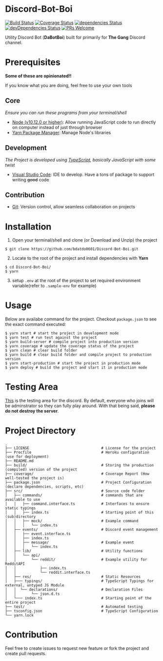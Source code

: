 # Discord-Bot-Boi

[![Build Status](https://travis-ci.org/bdatdo0601/Discord-Bot-Boi.svg?branch=master)](https://travis-ci.org/bdatdo0601/Discord-Bot-Boi)
[![Coverage Status](https://coveralls.io/repos/github/bdatdo0601/Discord-Bot-Boi/badge.svg?branch=master)](https://coveralls.io/github/bdatdo0601/Discord-Bot-Boi?branch=master)
[![dependencies Status](https://david-dm.org/bdatdo0601/Discord-Bot-Boi/status.svg)](https://david-dm.org/bdatdo0601/Discord-Bot-Boi)
[![devDependencies Status](https://david-dm.org/bdatdo0601/Discord-Bot-Boi/dev-status.svg)](https://david-dm.org/bdatdo0601/Discord-Bot-Boi?type=dev)
[![PRs Welcome](https://img.shields.io/badge/PRs-welcome-brightgreen.svg?style=flat-square)](http://makeapullrequest.com)

Utility Discord Bot (**DaBotBoi**) built for primarily for **The Gang** Discord channel.

# Prerequisites

**Some of these are opinionated!!**

If you know what you are doing, feel free to use your own tools

## Core

_Ensure you can run these programs from your terminal/shell_

- [Node (v10.12.0 or higher)](https://nodejs.org/en/): Allow running JavaScript code to run directly on computer instead of just through browser
- [Yarn Package Manager](https://yarnpkg.com/en/): Manage Node's libraries

## Development

_The Project is developed using [TypeScript](https://www.typescriptlang.org/), basically JavaScript with some twist_

- [Visual Studio Code](https://code.visualstudio.com/): IDE to develop. Have a tons of package to support writing ~~good~~ code

## Contribution

- [Git](https://git-scm.com/): Version control, allow seamless collaboration on projects

# Installation

1. Open your terminal/shell and clone (or Download and Unzip) the project

```shell
$ git clone https://github.com/bdatdo0601/Discord-Bot-Boi.git
```

2. Locate to the root of the project and install dependencies with **Yarn**

```shell
$ cd Discord-Bot-Boi/
$ yarn
```

3. setup `.env` at the root of the project to set required environment variable(refer to `.sample-env` for example)

# Usage

Below are availabe command for the project. Checkout `package.json` to see the exact command executed:

```shell
$ yarn start # start the project in development mode
$ yarn test # run test against the project
$ yarn build-server # compile project into production version
$ yarn coverage # update the coverage status of the project
$ yarn clean # clear build folder
$ yarn build # clear build folder and compile project to production version
$ yarn start-production # start the project in production mode
$ yarn deploy # build the project and start it in production mode
```

# Testing Area

[This](https://discord.gg/BNu8uTe) is the testing area for the discord. By default, everyone who joins will be adminstrator so they can fully play around. With that being said, **please do not destroy the server**.

# Project Directory

```tree
.
├── LICENSE                                 # License for the project
├── Procfile                                # Heroku configuration (use for deployment)
├── README.md
├── build/                                  # Storing the production (compiled) version of the project
├── coverage/                               # Coverage Report (How well-tested the project is)
├── package.json                            # Project Configuration (declare dependencies, scripts, etc)
├── src/                                    # Source code folder
│   ├── commands/                           # commands that are available to use
│   │   ├── command.interface.ts            # Interfaces to ensure static typings
│   │   ├── index.ts                        # Starting point of this (sub)directory
│   │   ├── mock/                           # Example command
│   │   │   └── index.ts
│   ├── events/                             # Discord event management
│   │   ├── event.interface.ts
│   │   ├── index.ts
│   │   ├── message/                        # Example event
│   │   │   └── index.ts
│   ├── lib/                                # Utility functions
│   │   └── api/
│   │       └── reddit/                     # Example utility for RedditAPI
│   │           ├── index.ts
│   │           └── reddit.interface.ts
│   ├── res/                                # Static Resources
│   ├─── typings/                           # TypeScript Typings for external, untyped JS Module
│   │  └── declarations/                    # Declaration Files
│   │       └── json.d.ts
│   └─── index.ts                           # Starting point of the entire project
├── test/                                   # Automated testing
├── tsconfig.json                           # TypeScript Configuration
└── yarn.lock
```

# Contribution

Feel free to create issues to request new feature or fork the project and create pull requests.
